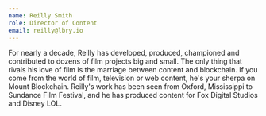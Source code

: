 ```yaml
---
name: Reilly Smith
role: Director of Content
email: reilly@lbry.io
---
```

For nearly a decade, Reilly has developed, produced, championed and contributed to dozens of film projects big and small. The only thing that rivals his love of film is the marriage between content and blockchain. If you come from the world of film, television or web content, he's your sherpa on Mount Blockchain. Reilly's work has been seen from Oxford, Mississippi to Sundance Film Festival, and he has produced content for Fox Digital Studios and Disney LOL.
